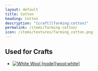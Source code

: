 ```yaml
---
layout: default
title: Cotton
heading: Cotton
description: "[craft][farming:cotton]"
permalink: /items/farming-cotton/
icon: /items/textures/farming_cotton.png
---
```



## Used for Crafts

<ul class="list-items clearfix">
    <li><a href="{{site.baseurl}}/items/wool-white/"><img src="{{site.baseurl}}/assets/img/items/itemcubes/wool_white.png" data-toggle="tooltip" title="White Wool [node][wool:white]"></a></li>
</ul>
